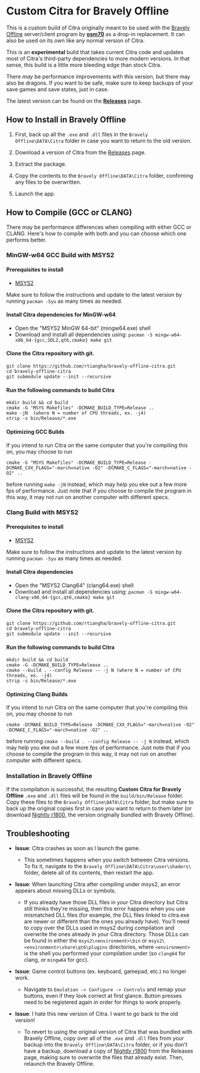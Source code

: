 # Custom Citra for Bravely Offline

This is a custom build of Citra originally meant to be used with the [Bravely Offline](https://github.com/osm70/bravely-offline) server/client program by [**osm70**](https://github.com/osm70/bravely-offline) as a drop-in replacement. It can also be used on its own like any normal version of Citra.

This is an **experimental** build that takes current Citra code and updates most of Citra's third-party dependencies to more modern versions. In that sense, this build is a little more bleeding edge than stock Citra.

There _may_ be performance improvements with this version, but there may also be dragons. If you want to be safe, make sure to keep backups of your save games and save states, just in case.

The latest version can be found on the [**Releases**](https://github.com/rtiangha/bravely-offline-citra/releases) page.

## How to Install in Bravely Offline

1. First, back up all the `.exe` and `.dll` files in the `Bravely Offline\DATA\Citra` folder in case you want to return to the old version.

2. Download a version of Citra from the [Releases](https://github.com/rtiangha/bravely-offline-citra/releases) page.

3. Extract the package.

4. Copy the contents to the `Bravely Offline\DATA\Citra` folder, confirming any files to be overwritten.

5. Launch the app.

## How to Compile (GCC or CLANG)

There may be performance differences when compiling with either GCC or CLANG. Here's how to compile with both and you can choose which one performs better.

### MinGW-w64 GCC Build with MSYS2

#### Prerequisites to install

- [MSYS2](https://msys2.github.io/)

Make sure to follow the instructions and update to the latest version by running `pacman -Syu` as many times as needed.

#### Install Citra dependencies for MinGW-w64

- Open the "MSYS2 MinGW 64-bit" (mingw64.exe) shell
- Download and install all dependencies using: `pacman -S mingw-w64-x86_64-{gcc,SDL2,qt6,cmake} make git`

#### Clone the Citra repository with git.

```shell
git clone https://github.com/rtiangha/bravely-offline-citra.git
cd bravely-offline-citra
git submodule update --init --recursive
```

#### Run the following commands to build Citra

```shell
mkdir build && cd build
cmake -G "MSYS Makefiles" -DCMAKE_BUILD_TYPE=Release ..
make -jN  (where N = number of CPU threads, ex. -j4)
strip -s bin/Release/*.exe
```

#### Optimizing GCC Builds

If you intend to run Citra on the same computer that you're compiling this on, you may choose to run

`cmake -G "MSYS Makefiles" -DCMAKE_BUILD_TYPE=Release -DCMAKE_CXX_FLAGS="-march=native -O2" -DCMAKE_C_FLAGS="-march=native -O2" ..`

before running `make -jN` instead, which may help you eke out a few more fps of performance. Just note that if you choose to compile the program in this way, it may not run on another computer with different specs.

### Clang Build with MSYS2

#### Prerequisites to install

- [MSYS2](https://msys2.github.io/)

Make sure to follow the instructions and update to the latest version by running `pacman -Syu` as many times as needed.

#### Install Citra dependencies

- Open the "MSYS2 Clang64" (clang64.exe) shell
- Download and install all dependencies using: `pacman -S mingw-w64-clang-x86_64-{gcc,qt6,cmake} make git`

#### Clone the Citra repository with git.

```shell
git clone https://github.com/rtiangha/bravely-offline-citra.git
cd bravely-offline-citra
git submodule update --init --recursive
```

#### Run the following commands to build Citra

```shell
mkdir build && cd build
cmake -G -DCMAKE_BUILD_TYPE=Release ..
cmake --build . --config Release -- -j N (where N = number of CPU threads, ex. -j4)
strip -s bin/Release/*.exe
```

#### Optimizing Clang Builds

If you intend to run Citra on the same computer that you're compiling this on, you may choose to run

`cmake -DCMAKE_BUILD_TYPE=Release -DCMAKE_CXX_FLAGS="-march=native -O2" -DCMAKE_C_FLAGS="-march=native -O2" ..`

before running `cmake --build . --config Release -- -j N` instead, which may help you eke out a few more fps of performance. Just note that if you choose to compile the program in this way, it may not run on another computer with different specs.

### Installation in Bravely Offline

If the compilation is successful, the resulting **Custom Citra for Bravely Offline** `.exe` and `.dll` files will be found in the `build/bin/Release` folder. Copy these files to the `Bravely Offline\DATA\Citra` folder, but make sure to back up the original copies first in case you want to return to them later (or download [Nightly r1800](https://github.com/rtiangha/bravely-offline-citra/releases/tag/r1800-2022.10.23), the version originally bundled with Bravely Offline).

## Troubleshooting

* **Issue**:  Citra crashes as soon as I launch the game.

    * This sometimes happens when you switch between Citra versions. To fix it, navigate to the `Bravely Offline\DATA\Citra\user\shaders\` folder, delete all of its contents, then restart the app.

* **Issue**:  When launching Citra after compiling under msys2, an error appears about missing DLLs or symbols.

    * If you already have those DLL files in your Citra directory but Citra still thinks they're missing, then this error happens when you use mismatched DLL files (for example, the DLL files linked to citra.exe are newer or different than the ones you already have). You'll need to copy over the DLLs used in msys2 during compilation and overwrite the ones already in your Citra directory. Those DLLs can be found in either the `msys2\<environment>\bin` or `msys2\<environment>\share\qt6\plugins` directories, where `<environment>` is the shell you performed your compilation under (so `clang64` for clang, or `mingw64` for gcc). 
 
* **Issue**:  Game control buttons (ex. keyboard, gamepad, etc.) no longer work.

    * Navigate to `Emulation -> Configure -> Controls` and remap your buttons, even if they look correct at first glance. Button presses need to be registered again in order for things to work properly.

* **Issue**:  I hate this new version of Citra. I want to go back to the old version!

    * To revert to using the original version of Citra that was bundled with Bravely Offline, copy over all of the `.exe` and `.dll` files from your backup into the `Bravely Offline\DATA\Citra` folder, or if you don't have a backup, download a copy of [Nightly r1800](https://github.com/rtiangha/bravely-offline-citra/releases/tag/r1800-2022.10.23) from the Releases page, making sure to overwrite the files that already exist. Then, relaunch the Bravely Offline.

